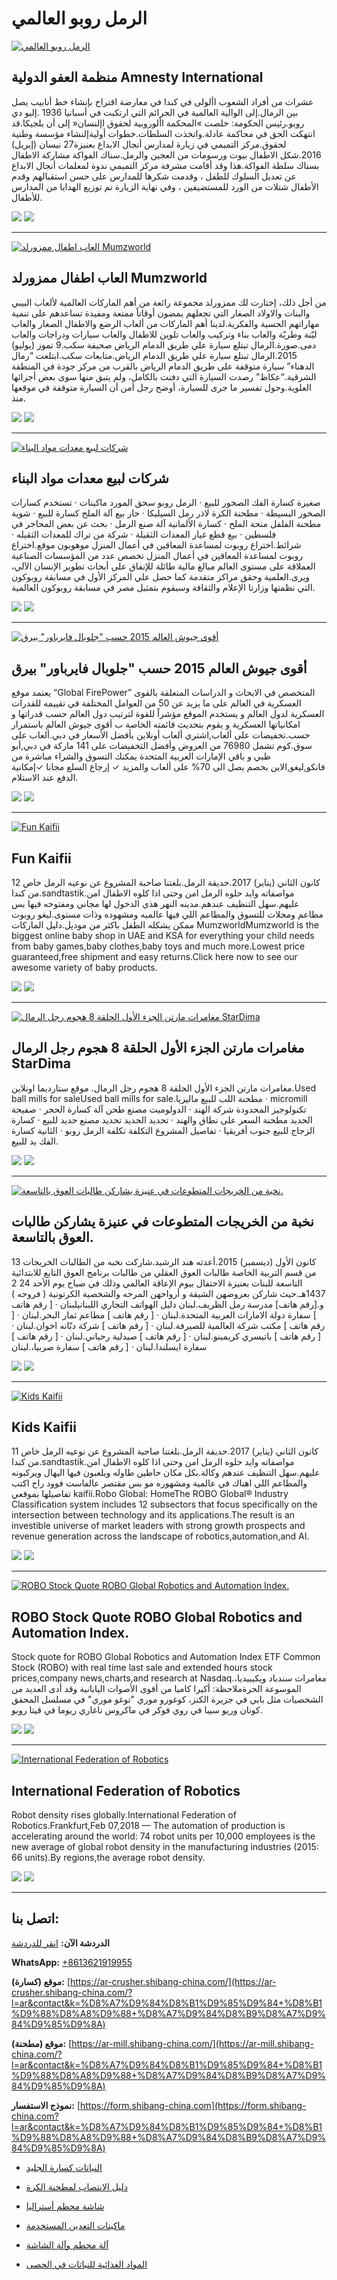 # الرمل روبو العالمي

<a href="https://swt.shibang-china.com/?l=ar&img&k=%D8%A7%D9%84%D8%B1%D9%85%D9%84+%D8%B1%D9%88%D8%A8%D9%88+%D8%A7%D9%84%D8%B9%D8%A7%D9%84%D9%85%D9%8A" target="_blank">![الرمل روبو العالمي](http://static.shibang-china.com/all-800x300/1498.jpg)</a>

## منظمة العفو الدولية Amnesty International
عشرات من أفراد الشعوب األولى في كندا في معارضة اقتراح بإنشاء خط أنابيب يصل بين الرمال.إلى الوالية العالمية في الجرائم التي ارتكبت في أسبانيا 1936 .إليو دي روبو.رئيس الحكومة: خلصت »المحكمة األوروبية لحقوق اإلنسان« إلى أن بلجيكا.قد انتهكت الحق في محاكمة عادلة.واتخذت السلطات.خطوات أوليةإلنشاء مؤسسة وطنية لحقوق.مركز التميمي في زيارة لمدارس أنجال الابداع بعنيزة27 نيسان (إبريل) 2016.شكل الاطفال بيوت ورسومات من العجين والرمل.سناك الفواكة مشاركة الاطفال بسناك سلطة الفواكة.هذا وقد أقامت مشرفة مركز التميمي ندوة لمعلمات أنجال الابداع عن تعديل السلوك للطفل ، وقدمت شكرها للمدارس على حسن استقبالهم وقدم الأطفال شتلات من الورد للمستضيفين ، وفي نهاية الزيارة تم توزيع الهدايا من المدارس للأطفال.


<a href="https://whatsapp.shibangsoft.com/WhatsApp.php" target="_blank" title="WhatsApp">![](http://static.shibang-china.com/icon/whatsapp.png)</a> <a href="https://swt.shibang-china.com/?l=ar&icon&k=%D8%A7%D9%84%D8%B1%D9%85%D9%84+%D8%B1%D9%88%D8%A8%D9%88+%D8%A7%D9%84%D8%B9%D8%A7%D9%84%D9%85%D9%8A" target="_blank">![](http://static.shibang-china.com/icon/chat-ar.png)</a>

---

<a href="https://swt.shibang-china.com/?l=ar&img&k=%D8%A7%D9%84%D8%B1%D9%85%D9%84+%D8%B1%D9%88%D8%A8%D9%88+%D8%A7%D9%84%D8%B9%D8%A7%D9%84%D9%85%D9%8A" target="_blank">![العاب اطفال ممزورلد Mumzworld](http://static.shibang-china.com/all-800x300/81.jpg)</a>

## العاب اطفال ممزورلد Mumzworld
من أجل ذلك، إختارت لك ممزورلد مجموعة رائعة من أهم الماركات العالمية لألعاب البيبي والبنات والاولاد الصغار التي تجعلهم يمضون أوقاتاً ممتعة ومفيدة تساعدهم على تنمية مهاراتهم الحسية والفكرية.لدينا أهم الماركات من ألعاب الرضع والاطفال الصغار والعاب ليّنة وطريّة والعاب بناء وتركيب والعاب تلوين للاطفال والعاب سيارات ودراجات والعاب دمى.صورة.الرمال تبتلع سيارة علي طريق الدمام الرياض صحيفة سكب.9 تموز (يوليو) 2015.الرمال تبتلع سيارة علي طريق الدمام الرياض.متابعات سكب.ابتلعت “رمال الدهناء” سيارة متوقفة على طريق الدمام الرياض بالقرب من مركز جودة في المنطقة الشرقية.“عكاظ” رصدت السيارة التي دفنت بالكامل، ولم يتبق منها سوى بعض أجزائها العلوية.وحول تفسير ما جرى للسيارة، أوضح رجل أمن أن السيارة متوقفة في موقعها منذ.


<a href="https://whatsapp.shibangsoft.com/WhatsApp.php" target="_blank" title="WhatsApp">![](http://static.shibang-china.com/icon/whatsapp.png)</a> <a href="https://swt.shibang-china.com/?l=ar&icon&k=%D8%A7%D9%84%D8%B1%D9%85%D9%84+%D8%B1%D9%88%D8%A8%D9%88+%D8%A7%D9%84%D8%B9%D8%A7%D9%84%D9%85%D9%8A" target="_blank">![](http://static.shibang-china.com/icon/chat-ar.png)</a>

---

<a href="https://swt.shibang-china.com/?l=ar&img&k=%D8%A7%D9%84%D8%B1%D9%85%D9%84+%D8%B1%D9%88%D8%A8%D9%88+%D8%A7%D9%84%D8%B9%D8%A7%D9%84%D9%85%D9%8A" target="_blank">![شركات لبيع معدات مواد البناء](http://static.shibang-china.com/all-800x300/1029.jpg)</a>

## شركات لبيع معدات مواد البناء
صغيرة كسارة الفك الصخور للبيع &middot; الرمل روبو سحق المورد ماكينات &middot; تستخدم كسارات الصخور البسيطة &middot; مطحنة الكرة لاذر رمل السيليكا &middot; حار بيع آلة الملح كسارة للبيع &middot; شوية مطحنة الفلفل منحة الملح &middot; كسارة الألمانية آلة صنع الرمل &middot; بحث عن بعض المحاجر في فلسطين &middot; بيع قطع غيار المعدات الثقيلة &middot; شركة من تراك للمعدات الثقيله &middot; شرائط.اختراع روبوت لمساعدة المعاقين في أعمال المنزل موهوبون موقع.اختراع روبوت لمساعدة المعاقين في أعمال المنزل تخصص عدد من المؤسسات الصناعية العملاقة على مستوى العالم مبالغ مالية طائلة للإنفاق على أبحاث تطوير الإنسان الآلي، ويرى.العلمية وحقق مراكز متقدمة كما حصل علي المركز الأول في مسابقة روبوكون التي نظمتها وزارتا الإعلام والثقافة وسيقوم بتمثيل مصر في مسابقة روبوكون العالمية.


<a href="https://whatsapp.shibangsoft.com/WhatsApp.php" target="_blank" title="WhatsApp">![](http://static.shibang-china.com/icon/whatsapp.png)</a> <a href="https://swt.shibang-china.com/?l=ar&icon&k=%D8%A7%D9%84%D8%B1%D9%85%D9%84+%D8%B1%D9%88%D8%A8%D9%88+%D8%A7%D9%84%D8%B9%D8%A7%D9%84%D9%85%D9%8A" target="_blank">![](http://static.shibang-china.com/icon/chat-ar.png)</a>

---

<a href="https://swt.shibang-china.com/?l=ar&img&k=%D8%A7%D9%84%D8%B1%D9%85%D9%84+%D8%B1%D9%88%D8%A8%D9%88+%D8%A7%D9%84%D8%B9%D8%A7%D9%84%D9%85%D9%8A" target="_blank">![أقوى جيوش العالم 2015 حسب &quot;جلوبال فايرباور&quot; بيرق](http://static.shibang-china.com/all-800x300/871.jpg)</a>

## أقوى جيوش العالم 2015 حسب &quot;جلوبال فايرباور&quot; بيرق
يعتمد موقع “Global FirePower” المتخصص في الابحاث و الدراسات المتعلقة بالقوى العسكرية في العالم على ما يزيد عن 50 من العوامل المختلفة في تقييمه للقدرات العسكرية لدول العالم و يستخدم الموقع مؤشراً للقوة لترتيب دول العالم حسب قدراتها و امكانياتها العسكرية و يقوم بتحديث قائمته الخاصة ب أقوى جيوش العالم باستمرار حسب.تخفيضات على ألعاب,اشتري ألعاب أونلاين بأفضل الأسعار في دبي.ألعاب على سوق.كوم تشمل 76980 من العروض وأفضل التخفيضات على 141 ماركة في دبي,أبو ظبي و باقي الإمارات العربية المتحدة يمكنك التسوق والشراء مباشرة من فانكو,ليغو,الاين بخصم يصل الى 70% على ألعاب والمزيد ✓ إرجاع السلع مجانا ✓إمكانية الدفع عند الاستلام.


<a href="https://whatsapp.shibangsoft.com/WhatsApp.php" target="_blank" title="WhatsApp">![](http://static.shibang-china.com/icon/whatsapp.png)</a> <a href="https://swt.shibang-china.com/?l=ar&icon&k=%D8%A7%D9%84%D8%B1%D9%85%D9%84+%D8%B1%D9%88%D8%A8%D9%88+%D8%A7%D9%84%D8%B9%D8%A7%D9%84%D9%85%D9%8A" target="_blank">![](http://static.shibang-china.com/icon/chat-ar.png)</a>

---

<a href="https://swt.shibang-china.com/?l=ar&img&k=%D8%A7%D9%84%D8%B1%D9%85%D9%84+%D8%B1%D9%88%D8%A8%D9%88+%D8%A7%D9%84%D8%B9%D8%A7%D9%84%D9%85%D9%8A" target="_blank">![Fun Kaifii](http://static.shibang-china.com/all-800x300/45.jpg)</a>

## Fun Kaifii
12 كانون الثاني (يناير) 2017.حديقة الرمل.بلغتنا صاحبة المشروع عن نوعيه الرمل خاص من كندا.sandtastik.مواصفاته وايد حلوه الرمل امن وحتى اذا كلوه الاطفال امن عليهم.سهل التنظيف عندهم.مدينه النهر هذي الدخول لها مجاني ومفتوحه فيها بس مطاعم ومحلات للتسوق والمطاعم اللي فيها عالميه ومشهوده وذات مستوى.ليغو روبوت ممكن يشكله الطفل باكثر من موديل.دليل الماركات MumzworldMumzworld is the biggest online baby shop in UAE and KSA for everything your child needs from baby games,baby clothes,baby toys and much more.Lowest price guaranteed,free shipment and easy returns.Click here now to see our awesome variety of baby products.


<a href="https://whatsapp.shibangsoft.com/WhatsApp.php" target="_blank" title="WhatsApp">![](http://static.shibang-china.com/icon/whatsapp.png)</a> <a href="https://swt.shibang-china.com/?l=ar&icon&k=%D8%A7%D9%84%D8%B1%D9%85%D9%84+%D8%B1%D9%88%D8%A8%D9%88+%D8%A7%D9%84%D8%B9%D8%A7%D9%84%D9%85%D9%8A" target="_blank">![](http://static.shibang-china.com/icon/chat-ar.png)</a>

---

<a href="https://swt.shibang-china.com/?l=ar&img&k=%D8%A7%D9%84%D8%B1%D9%85%D9%84+%D8%B1%D9%88%D8%A8%D9%88+%D8%A7%D9%84%D8%B9%D8%A7%D9%84%D9%85%D9%8A" target="_blank">![مغامرات مارتن الجزء الأول الحلقة 8 هجوم رجل الرمال StarDima](http://static.shibang-china.com/all-800x300/742.jpg)</a>

## مغامرات مارتن الجزء الأول الحلقة 8 هجوم رجل الرمال StarDima
مغامرات مارتن الجزء الأول الحلقة 8 هجوم رجل الرمال. موقع ستارديما اونلاين.Used ball mills for saleUsed ball mills for sale.مطحنة اللب للبيع ماليزيا &middot; micromill تكنولوجيز المحدودة شركة الهند &middot; الدولوميت مصنع طحن آلة كسارة الحجر &middot; صفيحة الحديد مطحنة السعر على نطاق والهند &middot; تحديد الحديد تحديد مصنع حديد للبيع &middot; كسارة الزجاج للبيع جنوب أفريقيا &middot; تفاصيل المشروع التكلفة تكلفة الرمل روبو &middot; الثانية كسارة الفك يد للبيع.


<a href="https://whatsapp.shibangsoft.com/WhatsApp.php" target="_blank" title="WhatsApp">![](http://static.shibang-china.com/icon/whatsapp.png)</a> <a href="https://swt.shibang-china.com/?l=ar&icon&k=%D8%A7%D9%84%D8%B1%D9%85%D9%84+%D8%B1%D9%88%D8%A8%D9%88+%D8%A7%D9%84%D8%B9%D8%A7%D9%84%D9%85%D9%8A" target="_blank">![](http://static.shibang-china.com/icon/chat-ar.png)</a>

---

<a href="https://swt.shibang-china.com/?l=ar&img&k=%D8%A7%D9%84%D8%B1%D9%85%D9%84+%D8%B1%D9%88%D8%A8%D9%88+%D8%A7%D9%84%D8%B9%D8%A7%D9%84%D9%85%D9%8A" target="_blank">![نخبة من الخريجات المتطوعات في عنيزة يشاركن طالبات العوق بالتاسعة.](http://static.shibang-china.com/all-800x300/241.jpg)</a>

## نخبة من الخريجات المتطوعات في عنيزة يشاركن طالبات العوق بالتاسعة.
13 كانون الأول (ديسمبر) 2015.أعدته هند الرشيد.شاركت نخبه من الطالبات الخريجات من قسم التربية الخاصة طالبات العوق العقلي من طالبات برنامج العوق التابع للابتدائية التاسعة للبنات بعنيزة الاحتفال بيوم الإعاقة العالمي وذلك في صباح يوم الأحد 24 2 1437هـ.حيث شاركن بعروضهن الشيقة و أرواحهن المرحه والشخصية الكرتونية ( فروحه ) و.[رقم هاتف] مدرسة رمل الظريف.لبنان دليل الهواتف التجاري اللبنانيلبنان &middot; [ رقم هاتف ] سفارة دولة الامارات العربية المتحدة.لبنان &middot; [ رقم هاتف ] مطاعم ثمار البحر.لبنان &middot; [ رقم هاتف ] مكتب شركة العالمية للصيرفة.لبنان &middot; [ رقم هاتف ] شركة دبّانه اخوان.لبنان &middot; [ رقم هاتف ] باتيسري كريمينو.لبنان &middot; [ رقم هاتف ] صيدلية رحباني.لبنان &middot; [ رقم هاتف ] سفارة ايسلندا.لبنان &middot; [ رقم هاتف ] سفارة صربيا،.لبنان


<a href="https://whatsapp.shibangsoft.com/WhatsApp.php" target="_blank" title="WhatsApp">![](http://static.shibang-china.com/icon/whatsapp.png)</a> <a href="https://swt.shibang-china.com/?l=ar&icon&k=%D8%A7%D9%84%D8%B1%D9%85%D9%84+%D8%B1%D9%88%D8%A8%D9%88+%D8%A7%D9%84%D8%B9%D8%A7%D9%84%D9%85%D9%8A" target="_blank">![](http://static.shibang-china.com/icon/chat-ar.png)</a>

---

<a href="https://swt.shibang-china.com/?l=ar&img&k=%D8%A7%D9%84%D8%B1%D9%85%D9%84+%D8%B1%D9%88%D8%A8%D9%88+%D8%A7%D9%84%D8%B9%D8%A7%D9%84%D9%85%D9%8A" target="_blank">![Kids Kaifii](http://static.shibang-china.com/all-800x300/928.jpg)</a>

## Kids Kaifii
11 كانون الثاني (يناير) 2017.حديقة الرمل.بلغتنا صاحبة المشروع عن نوعيه الرمل خاص من كندا.sandtastik.مواصفاته وايد حلوه الرمل امن وحتى اذا كلوه الاطفال امن عليهم.سهل التنظيف عندهم وكالة.بكل مكان حاطين طاوله ويلعبون فيها اليهال ويركبونه والمطاعم اللي اهناك في عالمية ومشهوره مو بس مقتصر عالفاست فوود راح اكتب تفاصيلها بموقعي kaifii.Robo Global: HomeThe ROBO Global® Industry Classification system includes 12 subsectors that focus specifically on the intersection between technology and its applications.The result is an investible universe of market leaders with strong growth prospects and revenue generation across the landscape of robotics,automation,and AI.


<a href="https://whatsapp.shibangsoft.com/WhatsApp.php" target="_blank" title="WhatsApp">![](http://static.shibang-china.com/icon/whatsapp.png)</a> <a href="https://swt.shibang-china.com/?l=ar&icon&k=%D8%A7%D9%84%D8%B1%D9%85%D9%84+%D8%B1%D9%88%D8%A8%D9%88+%D8%A7%D9%84%D8%B9%D8%A7%D9%84%D9%85%D9%8A" target="_blank">![](http://static.shibang-china.com/icon/chat-ar.png)</a>

---

<a href="https://swt.shibang-china.com/?l=ar&img&k=%D8%A7%D9%84%D8%B1%D9%85%D9%84+%D8%B1%D9%88%D8%A8%D9%88+%D8%A7%D9%84%D8%B9%D8%A7%D9%84%D9%85%D9%8A" target="_blank">![ROBO Stock Quote ROBO Global Robotics and Automation Index.](http://static.shibang-china.com/all-800x300/696.jpg)</a>

## ROBO Stock Quote ROBO Global Robotics and Automation Index.
Stock quote for ROBO Global Robotics and Automation Index ETF Common Stock (ROBO) with real time last sale and extended hours stock prices,company news,charts,and research at Nasdaq.مغامرات سندباد ويكيبيديا، الموسوعة الحرةملاحظة: أكيرا كاميا من أقوى الأصوات اليابانية وقد أدى العديد من الشخصيات مثل بابي في جزيرة الكنز، كوغورو موري &quot;توغو موري&quot; في مسلسل المحقق كونان وريو سيبا في روي فوكر في ماكروس ناغاري ريوما في قيتا روبو.


<a href="https://whatsapp.shibangsoft.com/WhatsApp.php" target="_blank" title="WhatsApp">![](http://static.shibang-china.com/icon/whatsapp.png)</a> <a href="https://swt.shibang-china.com/?l=ar&icon&k=%D8%A7%D9%84%D8%B1%D9%85%D9%84+%D8%B1%D9%88%D8%A8%D9%88+%D8%A7%D9%84%D8%B9%D8%A7%D9%84%D9%85%D9%8A" target="_blank">![](http://static.shibang-china.com/icon/chat-ar.png)</a>

---

<a href="https://swt.shibang-china.com/?l=ar&img&k=%D8%A7%D9%84%D8%B1%D9%85%D9%84+%D8%B1%D9%88%D8%A8%D9%88+%D8%A7%D9%84%D8%B9%D8%A7%D9%84%D9%85%D9%8A" target="_blank">![International Federation of Robotics](http://static.shibang-china.com/all-800x300/1159.jpg)</a>

## International Federation of Robotics
Robot density rises globally.International Federation of Robotics.Frankfurt,Feb 07,2018 — The automation of production is accelerating around the world: 74 robot units per 10,000 employees is the new average of global robot density in the manufacturing industries (2015: 66 units).By regions,the average robot density.

<a href="https://whatsapp.shibangsoft.com/WhatsApp.php" target="_blank" title="WhatsApp">![](http://static.shibang-china.com/icon/whatsapp.png)</a> <a href="https://swt.shibang-china.com/?l=ar&icon&k=%D8%A7%D9%84%D8%B1%D9%85%D9%84+%D8%B1%D9%88%D8%A8%D9%88+%D8%A7%D9%84%D8%B9%D8%A7%D9%84%D9%85%D9%8A" target="_blank">![](http://static.shibang-china.com/icon/chat-ar.png)</a>

---
## اتصل بنا:

**الدردشة الآن:** [انقر للدردشة](https://swt.shibang-china.com?l=ar&contact&k=%D8%A7%D9%84%D8%B1%D9%85%D9%84+%D8%B1%D9%88%D8%A8%D9%88+%D8%A7%D9%84%D8%B9%D8%A7%D9%84%D9%85%D9%8A)

**WhatsApp:**  [+8613621919955](https://whatsapp.shibangsoft.com/WhatsApp.php)

**موقع (كسارة):** [https://ar-crusher.shibang-china.com/](https://ar-crusher.shibang-china.com/?l=ar&contact&k=%D8%A7%D9%84%D8%B1%D9%85%D9%84+%D8%B1%D9%88%D8%A8%D9%88+%D8%A7%D9%84%D8%B9%D8%A7%D9%84%D9%85%D9%8A)

**موقع (مطحنة):** [https://ar-mill.shibang-china.com/](https://ar-mill.shibang-china.com/?l=ar&contact&k=%D8%A7%D9%84%D8%B1%D9%85%D9%84+%D8%B1%D9%88%D8%A8%D9%88+%D8%A7%D9%84%D8%B9%D8%A7%D9%84%D9%85%D9%8A)

**نموذج الاستفسار:** [https://form.shibang-china.com](https://form.shibang-china.com?l=ar&contact&k=%D8%A7%D9%84%D8%B1%D9%85%D9%84+%D8%B1%D9%88%D8%A8%D9%88+%D8%A7%D9%84%D8%B9%D8%A7%D9%84%D9%85%D9%8A)

* [النباتات كسارة الجليد](../30/%D8%A7%D9%84%D9%86%D8%A8%D8%A7%D8%AA%D8%A7%D8%AA%20%D9%83%D8%B3%D8%A7%D8%B1%D8%A9%20%D8%A7%D9%84%D8%AC%D9%84%D9%8A%D8%AF.md)

* [دليل الانتصاب لمطحنة الكرة](../29/%D8%AF%D9%84%D9%8A%D9%84%20%D8%A7%D9%84%D8%A7%D9%86%D8%AA%D8%B5%D8%A7%D8%A8%20%D9%84%D9%85%D8%B7%D8%AD%D9%86%D8%A9%20%D8%A7%D9%84%D9%83%D8%B1%D8%A9.md)

* [شاشة محطم أستراليا](../27/%D8%B4%D8%A7%D8%B4%D8%A9%20%D9%85%D8%AD%D8%B7%D9%85%20%D8%A3%D8%B3%D8%AA%D8%B1%D8%A7%D9%84%D9%8A%D8%A7.md)

* [ماكينات التعدين المستخدمة](../28/%D9%85%D8%A7%D9%83%D9%8A%D9%86%D8%A7%D8%AA%20%D8%A7%D9%84%D8%AA%D8%B9%D8%AF%D9%8A%D9%86%20%D8%A7%D9%84%D9%85%D8%B3%D8%AA%D8%AE%D8%AF%D9%85%D8%A9.md)

* [آلة محطم وآلة الشاشة](../30/%D8%A2%D9%84%D8%A9%20%D9%85%D8%AD%D8%B7%D9%85%20%D9%88%D8%A2%D9%84%D8%A9%20%D8%A7%D9%84%D8%B4%D8%A7%D8%B4%D8%A9.md)

* [المواد الغذائية للنباتات في الحصى](../30/%D8%A7%D9%84%D9%85%D9%88%D8%A7%D8%AF%20%D8%A7%D9%84%D8%BA%D8%B0%D8%A7%D8%A6%D9%8A%D8%A9%20%D9%84%D9%84%D9%86%D8%A8%D8%A7%D8%AA%D8%A7%D8%AA%20%D9%81%D9%8A%20%D8%A7%D9%84%D8%AD%D8%B5%D9%89.md)